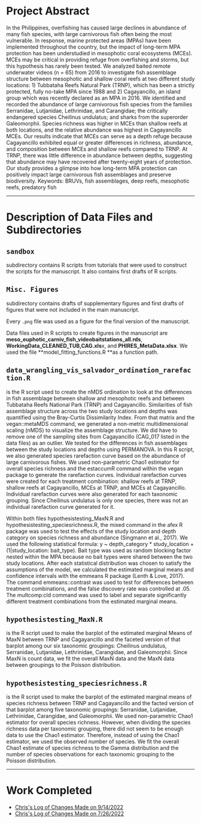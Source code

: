 # Project Abstract
In the Philippines, overfishing has caused large declines in abundance of many fish species, with large carnivorous fish often being the most vulnerable. In response, marine protected areas (MPAs) have been implemented throughout the country, but the impact of long-term MPA protection has been understudied in mesophotic coral ecosystems (MCEs). MCEs may be critical in providing refuge from overfishing and storms, but this hypothesis has rarely been tested. We analyzed baited remote underwater videos (n = 65) from 2016 to investigate fish assemblage structure between mesophotic and shallow coral reefs at two different study locations: 1) Tubbataha Reefs Natural Park (TRNP), which has been a strictly protected, fully no-take MPA since 1988 and 2) Cagayancillo, an island group which was recently declared as an MPA in 2016. We identified and recorded the abundance of large carnivorous fish species from the families Serranidae, Lutjanidae, Lethrinidae, and Carangidae; the critically endangered species Cheilinus undulatus; and sharks from the superorder Galeomorphii. Species richness was higher in MCEs than shallow reefs at both locations, and the relative abundance was highest in Cagayancillo MCEs. Our results indicate that MCEs can serve as a depth refuge because Cagayancillo exhibited equal or greater differences in richness, abundance, and composition between MCEs and shallow reefs compared to TRNP. At TRNP, there was little difference in abundance between depths, suggesting that abundance may have recovered after twenty-eight years of protection. Our study provides a glimpse into how long-term MPA protection can positively impact large carnivorous fish assemblages and preserve biodiversity.
Keywords: BRUVs, fish assemblages, deep reefs, mesophotic reefs, predatory fish


---
# Description of Data Files and Subdirectories

## **`sandbox`** 

subdirectory contains R scripts from tutorials that were used to construct the scripts for the manuscript. It also contains first drafts of R scripts. 

## **`Misc. Figures`** 

subdirectory contains drafts of supplementary figures and first drafts of figures that were not included in the main manuscript. 

Every `.png` file was used as a figure for the final version of the manuscript. 

Data files used in R scripts to create figures in the manuscript are **meso_euphotic_carniv_fish_videobaitstations_all.rds**, **WorkingData_CLEANED_TUB,CAG.xls**x, and **PHIRES_MetaData.xlsx**. We used the file **model_fitting_functions.R **as a function path. 

## **`data_wrangling_vis_salvador_ordination_rarefaction.R`** 

is the R script used to create the nMDS ordination to look at the differences in fish assemblage between shallow and mesophotic reefs and between Tubbataha Reefs National Park (TRNP) and Cagayancillo. Similarities of fish assemblage structure across the two study locations and depths was quantified using the Bray-Curtis Dissimilarity Index. From that matrix and the vegan::metaMDS command, we generated a non-metric multidimensional scaling (nMDS) to visualize the assemblage structure. We did have to remove one of the sampling sites from Cagayancillo (CAG_017 listed in the data files) as an outlier. We tested for the differences in fish assemblages between the study locations and depths using PERMANOVA. In this R script, we also generated species rarefaction curve based on the abundance of large carnivorous fishes. We used non-parametric Chao1 estimator for overall species richness and the estaccumR command within the vegan package to generate the rarefaction curves. Individual rarefaction curves were created for each treatment combination: shallow reefs at TRNP, shallow reefs at Cagayancillo, MCEs at TRNP, and MCEs at Cagayancillo. Individual rarefaction curves were also generated for each taxonomic grouping. Since Cheilinus undulatus is only one species, there was not an individual rarefaction curve generated for it. 

Within both files hypothesistesting_MaxN.R and hypothesistesting_speciesrichness.R, the mixed command in the afex R package was used to test the effects of the study location and depth category on species richness and abundance (Singmann et al., 2017). We used the following statistical formula: y ~ depth_category * study_location + (1|study_location: bait_type). Bait type was used as random blocking factor nested within the MPA because no bait types were shared between the two study locations. After each statistical distribution was chosen to satisfy the assumptions of the model, we calculated the estimated marginal means and confidence intervals with the emmeans R package (Lenth & Love, 2017). The command emmeans::contrast was used to test for differences between treatment combinations, and the false discovery rate was controlled at .05. The multcomp:cld command was used to label and separate significantly different treatment combinations from the estimated marginal means. 

## **`hypothesistesting_MaxN.R`** 

is the R script used to make the barplot of the estimated marginal Means of MaxN between TRNP and Cagayancillo and the faceted version of that barplot among our six taxonomic groupings: Cheilinus undulatus, Serranidae, Lutjanidae, Lethrinidae, Carangidae, and Galeomorphii. Since MaxN is count data, we fit the overall MaxN data and the MaxN data between groupings to the Poisson distribution. 

## **`hypothesistesting_speciesrichness.R`** 

is the R script used to make the barplot of the estimated marginal means of species richness between TRNP and Cagayancillo and the facted version of that barplot among five taxonomic groupings: Serranidae, Lutjanidae, Lethrinidae, Carangidae, and Galeomorphii. We used non-parametric Chao1 estimator for overall species richness. However, when dividing the species richness data per taxonomic grouping, there did not seem to be enough data to use the Chao1 estimator. Therefore, instead of using the Chao1 estimator, we used the observed number of species. We fit the overall Chao1 estimate of species richness to the Gamma distribution and the number of species observations for each taxonomic grouping to the Poisson distribution.


---

# Work Completed

* [Chris's Log of Changes Made on 9/14/2022](log_ceb_2022-09-14.md)
* [Chris's Log of Changes Made on 7/26/2022](log_ceb_2022-07-26.md)
